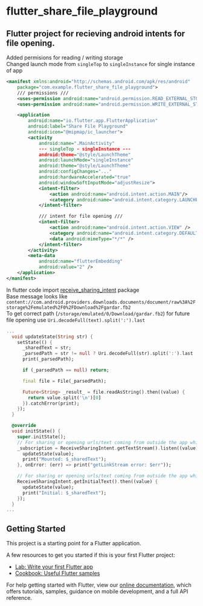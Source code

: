 # flutter_share_file_playground

## Flutter project for recieving android intents for file opening.

Added permisions for reading / writing storage  
Changed launch mode from `singleTop` to `singleInstance` for single instance of app

```xml
<manifest xmlns:android="http://schemas.android.com/apk/res/android"
    package="com.example.flutter_share_file_playground">
    /// permissions ///
    <uses-permission android:name="android.permission.READ_EXTERNAL_STORAGE"/>
    <uses-permission android:name="android.permission.WRITE_EXTERNAL_STORAGE"/>

    <application
        android:name="io.flutter.app.FlutterApplication"
        android:label="Share File Playground"
        android:icon="@mipmap/ic_launcher">
        <activity
            android:name=".MainActivity"
            --- singleTop - singleInstance ---
            android:theme="@style/LaunchTheme"
            android:launchMode="singleInstance"
            android:theme="@style/LaunchTheme"
            android:configChanges="..."
            android:hardwareAccelerated="true"
            android:windowSoftInputMode="adjustResize">
            <intent-filter>
                <action android:name="android.intent.action.MAIN"/>
                <category android:name="android.intent.category.LAUNCHER"/>
            </intent-filter>

            /// intent for file opening ///
            <intent-filter>
                <action android:name="android.intent.action.VIEW" />
                <category android:name="android.intent.category.DEFAULT" />
                <data android:mimeType="*/*" />
            </intent-filter>
        </activity>
        <meta-data
            android:name="flutterEmbedding"
            android:value="2" />
    </application>
</manifest>
```

In flutter code import [receive_sharing_intent](https://flutter.dev/docs/get-started/codelab) package  
Base message looks like `content://com.android.providers.downloads.documents/document/raw%3A%2Fstorage%2Femulated%2F0%2FDownload%2Fgardar.fb2`  
To get correct path (`/storage/emulated/0/Download/gardar.fb2`) for future file opening use `Uri.decodeFull(text).split(':').last`

```dart
...
  void updateState(String str) {
    setState(() {
      _sharedText = str;
      _parsedPath = str != null ? Uri.decodeFull(str).split(':').last : null;
      print(_parsedPath);

      if (_parsedPath == null) return;

      final file = File(_parsedPath);

      Future<String> _result_ = file.readAsString().then((value) {
        return value.split('\n')[0]
      }).catchError(print);
    });
  }

  @override
  void initState() {
    super.initState();
    // For sharing or opening urls/text coming from outside the app while the app is in the memory
    _subscription = ReceiveSharingIntent.getTextStream().listen((value) {
      updateState(value);
      print("Mounted: $_sharedText");
    }, onError: (err) => print("getLinkStream error: $err"));

    // For sharing or opening urls/text coming from outside the app while the app is closed
    ReceiveSharingIntent.getInitialText().then((value) {
      updateState(value);
      print("Initial: $_sharedText");
    });
  }
...
```

## Getting Started

This project is a starting point for a Flutter application.

A few resources to get you started if this is your first Flutter project:

- [Lab: Write your first Flutter app](https://flutter.dev/docs/get-started/codelab)
- [Cookbook: Useful Flutter samples](https://flutter.dev/docs/cookbook)

For help getting started with Flutter, view our
[online documentation](https://flutter.dev/docs), which offers tutorials,
samples, guidance on mobile development, and a full API reference.
